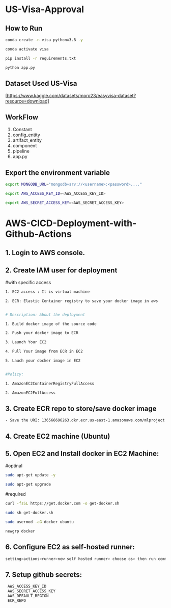 # US-Visa-Approval

## How to Run
```bash
conda create -n visa python=3.8 -y
```
```bash
conda activate visa
```
```bash
pip install -r requirements.txt
```

```bash
python app.py

```
## Dataset Used US-Visa
[https://www.kaggle.com/datasets/moro23/easyvisa-dataset?resource=download]

## WorkFlow
1. Constant
2. config_entity
3. artifact_entity
4. component
5. pipeline
6. app.py

## Export the environment variable
```bash
export MONGODB_URL="mongodb+srv://<username>:<password>...."

export AWS_ACCESS_KEY_ID=<AWS_ACCESS_KEY_ID>

export AWS_SECRET_ACCESS_KEY=<AWS_SECRET_ACCESS_KEY>
```


# AWS-CICD-Deployment-with-Github-Actions
## 1. Login to AWS console.
## 2. Create IAM user for deployment
#with specific access
```bash
1. EC2 access : It is virtual machine

2. ECR: Elastic Container registry to save your docker image in aws


# Description: About the deployment

1. Build docker image of the source code

2. Push your docker image to ECR

3. Launch Your EC2 

4. Pull Your image from ECR in EC2

5. Lauch your docker image in EC2


#Policy:

1. AmazonEC2ContainerRegistryFullAccess

2. AmazonEC2FullAccess
```

## 3. Create ECR repo to store/save docker image
```bash
- Save the URI: 136566696263.dkr.ecr.us-east-1.amazonaws.com/mlproject
```
## 4. Create EC2 machine (Ubuntu)
## 5. Open EC2 and Install docker in EC2 Machine:

#optinal
```bash
sudo apt-get update -y

sudo apt-get upgrade
```

#required
```bash
curl -fsSL https://get.docker.com -o get-docker.sh

sudo sh get-docker.sh

sudo usermod -aG docker ubuntu

newgrp docker
```

## 6. Configure EC2 as self-hosted runner:
```bash
setting>actions>runner>new self hosted runner> choose os> then run command one by one
```
## 7. Setup github secrets:
```bash
 AWS_ACCESS_KEY_ID
 AWS_SECRET_ACCESS_KEY
 AWS_DEFAULT_REGION
 ECR_REPO
```



